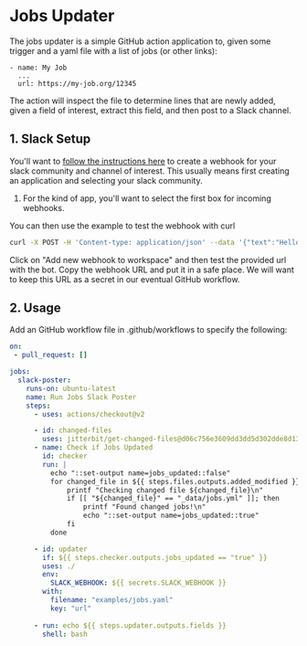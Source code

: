 # Jobs Updater

The jobs updater is a simple GitHub action application to, given some trigger
and a yaml file with a list of jobs (or other links):

```
- name: My Job
  ...
  url: https://my-job.org/12345
```

The action will inspect the file to determine lines that are newly added,
given a field of interest, extract this field, and then post to a Slack channel.

## 1. Slack Setup

You'll want to [follow the instructions here](https://api.slack.com/messaging/webhooks#getting_started) to create a webhook
for your slack community and channel of interest. This usually means first creating an application and selecting your slack
community.

1. For the kind of app, you'll want to select the first box for incoming webhooks.

You can then use the example to test the webhook with curl

```bash
curl -X POST -H 'Content-type: application/json' --data '{"text":"Hello, World!"}' YOUR_WEBHOOK_URL_HERE
```

Click on "Add new webhook to workspace" and then test the provided url with the bot. Copy the webhook URL
and put it in a safe place. We will want to keep this URL as a secret in our eventual GitHub workflow.


## 2. Usage

Add an GitHub workflow file in .github/workflows to specify the following:

```yaml
on:
 - pull_request: []

jobs:
  slack-poster:
    runs-on: ubuntu-latest
    name: Run Jobs Slack Poster
    steps:
      - uses: actions/checkout@v2

      - id: changed-files
        uses: jitterbit/get-changed-files@d06c756e3609dd3dd5d302dde8d1339af3f790f2
      - name: Check if Jobs Updated
        id: checker
        run: |
          echo "::set-output name=jobs_updated::false"
          for changed_file in ${{ steps.files.outputs.added_modified }}; do
              printf "Checking changed file ${changed_file}\n"
              if [[ "${changed_file}" == "_data/jobs.yml" ]]; then
                  printf "Found changed jobs!\n"
                  echo "::set-output name=jobs_updated::true"
              fi
          done

      - id: updater
        if: ${{ steps.checker.outputs.jobs_updated == "true" }}
        uses: ./
        env:
          SLACK_WEBHOOK: ${{ secrets.SLACK_WEBHOOK }}
        with:        
          filename: "examples/jobs.yaml"
          key: "url"
          
      - run: echo ${{ steps.updater.outputs.fields }}
        shell: bash
```

